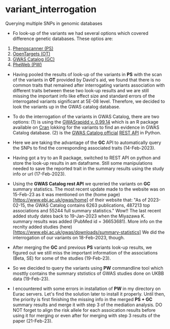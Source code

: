 # variant_interrogation
Querying multiple SNPs in genomic databases


- Fo look-up of the variants we had several options which covered difference genetic databases. These optios are:
1. [Phenoscanner (PS)](http://www.phenoscanner.medschl.cam.ac.uk/)
2. [OpenTargets (OT)](https://www.opentargets.org/)
3. [GWAS Catalog (GC)](https://www.ebi.ac.uk/gwas/home)
4. [PheWeb (PW)](https://github.com/statgen/pheweb)

- Having pooled the results of look-up of the variants in __PS__ with the scan of the variants in __OT__ provided by David's aid, we found that there is no common traits that remained after interrogating variants association with different traits between these two look-up results and we are still missing the important info like effect size and standard errors of the interrogated variants significant at 5E-08 level. Therefore, we decided to look the variants up in the GWAS catalog database. 

- To do the interrogation of the variants in GWAS Catalog, there are two options: 
(1) is using the [GWASrapidd v. 0.99.14](https://rmagno.eu/gwasrapidd/reference/get_variants.html) which is an R package available on [Cran](https://cran.r-project.org/web/packages/gwasrapidd/) lokking for the variants to find an evidence in GWAS Catalog database.
(2) is the [GWAS Catalog official](https://www.ebi.ac.uk/gwas/docs/api) [REST API](https://github.com/EBISPOT/goci-rest) in Python.

- Here we are taking the advantage of the __GC__ API to automatically query the SNPs to find the corresponding associated traits (14-Feb-2023).

- Having got a try to an R package, switched to REST API on python and store the look-up results in am dataframe. Still some manipulations needed to save the reported trait in the summary results using the study info or url (17-Feb-2023).

- Using the __GWAS Catalog rest API__ we qureried the variants on  __GC__  summary statistics. The most recent update made to the website was on 15-Feb-23 as it was mentioned on the (home page)[https://www.ebi.ac.uk/gwas/home] of their website that: "As of 2023-02-15, the GWAS Catalog contains 6263 publications, 487213 top associations and 55244 full summary statistics." Wow!! The last recent added study dates back to 19-Jan-2023 when the Miyazawa K. summary results was added (PubMed id = 36653681). More info on the recnlty added studies (here)[https://www.ebi.ac.uk/gwas/downloads/summary-statistics] We did the interrogation of our variants on 18-Feb-2023, though.

- After merging the __GC__ and previous __PS__ variants look-up results, we figured out we still miss the important information of the associations (Beta, SE) for some of the studies (19-Feb-23). 

- So we diecided to query the variants using __PW__ commandline tool which mosttly contains the summary ststistics of GWAS studies done on UKBB data (19-Feb-23).

- I encountered with some errors in installation of __PW__ in my directory on Eurac servers. Let's find the solution later to install it properly. Until then, the priority is first finishing the missing info in the merged __PS + GC__ summary results and merge it with step 3 of the mediation analysis. DO NOT forget to align the risk allele for each assoication results before using it for merging or even after for merging with step 3 results of the paper (21-Feb-23).

